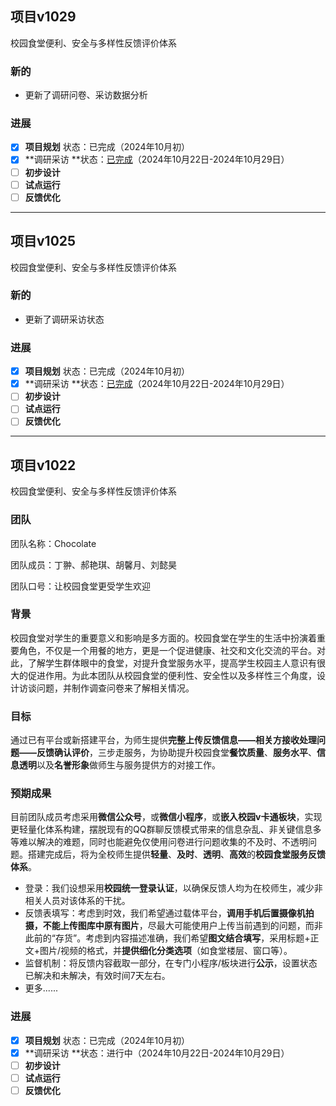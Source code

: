 ## 项目v1029

校园食堂便利、安全与多样性反馈评价体系

### 新的

- 更新了调研问卷、采访数据分析

### 进展

- [x] **项目规划** 状态：已完成（2024年10月初）
- [x] **调研采访 **状态：[已完成](https://github.com/divefor/HCI)（2024年10月22日-2024年10月29日）
- [ ] **初步设计**
- [ ] **试点运行**
- [ ] **反馈优化**

------

## 项目v1025

校园食堂便利、安全与多样性反馈评价体系

### 新的

- 更新了调研采访状态

### 进展

- [x] **项目规划** 状态：已完成（2024年10月初）
- [x] **调研采访 **状态：[已完成](https://github.com/divefor/HCI)（2024年10月22日-2024年10月29日）
- [ ] **初步设计**
- [ ] **试点运行**
- [ ] **反馈优化**

------

## 项目v1022

校园食堂便利、安全与多样性反馈评价体系

### 团队

团队名称：Chocolate

团队成员：丁翀、郝艳琪、胡馨月、刘懿昊

团队口号：让校园食堂更受学生欢迎

### 背景

校园食堂对学生的重要意义和影响是多方面的。校园食堂在学生的生活中扮演着重要角色，不仅是一个用餐的地方，更是一个促进健康、社交和文化交流的平台。对此，了解学生群体眼中的食堂，对提升食堂服务水平，提高学生校园主人意识有很大的促进作用。为此本团队从校园食堂的便利性、安全性以及多样性三个角度，设计访谈问题，并制作调查问卷来了解相关情况。

### 目标

通过已有平台或新搭建平台，为师生提供**完整上传反馈信息——相关方接收处理问题——反馈确认评价**，三步走服务，为协助提升校园食堂**餐饮质量**、**服务水平**、**信息透明**以及**名誉形象**做师生与服务提供方的对接工作。

### 预期成果

目前团队成员考虑采用**微信公众号**，或**微信小程序**，或**嵌入校园v卡通板块**，实现更轻量化体系构建，摆脱现有的QQ群聊反馈模式带来的信息杂乱、非关键信息多等难以解决的难题，同时也能避免仅使用问卷进行问题收集的不及时、不透明问题。搭建完成后，将为全校师生提供**轻量**、**及时**、**透明**、**高效**的**校园食堂服务反馈体系**。

- 登录：我们设想采用**校园统一登录认证**，以确保反馈人均为在校师生，减少非相关人员对该体系的干扰。
- 反馈表填写：考虑到时效，我们希望通过载体平台，**调用手机后置摄像机拍摄，不能上传图库中原有图片**，尽最大可能使用户上传当前遇到的问题，而非此前的“存货”。考虑到内容描述准确，我们希望**图文结合填写**，采用标题+正文+图片/视频的格式，并**提供细化分类选项**（如食堂楼层、窗口等）。
- 监督机制：将反馈内容截取一部分，在专门小程序/板块进行**公示**，设置状态已解决和未解决，有效时间7天左右。
- 更多......

### 进展

- [x] **项目规划** 状态：已完成（2024年10月初）
- [x] **调研采访 **状态：进行中（2024年10月22日-2024年10月29日）
- [ ] **初步设计**
- [ ] **试点运行**
- [ ] **反馈优化**